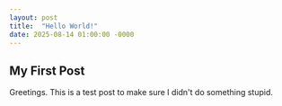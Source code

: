 ```yaml
---
layout: post
title:  "Hello World!"
date: 2025-08-14 01:00:00 -0000
---
```


## My First Post

Greetings. This is a test post to make sure I didn't do something stupid. 

